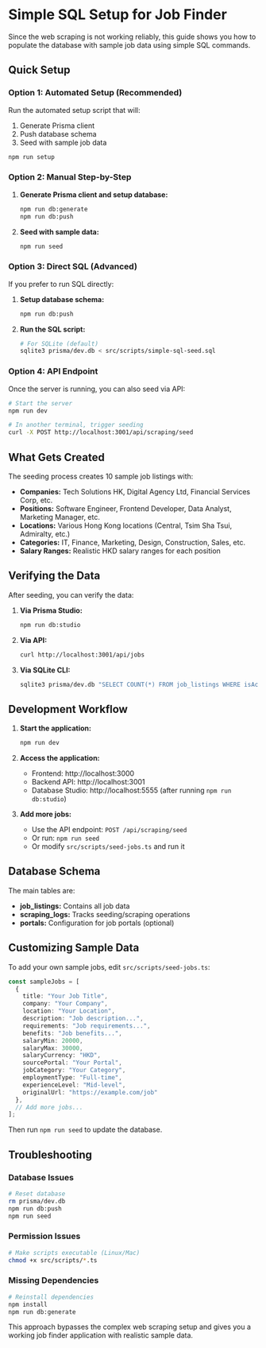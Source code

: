 # Simple SQL Setup for Job Finder

Since the web scraping is not working reliably, this guide shows you how to populate the database with sample job data using simple SQL commands.

## Quick Setup

### Option 1: Automated Setup (Recommended)

Run the automated setup script that will:
1. Generate Prisma client
2. Push database schema
3. Seed with sample job data

```bash
npm run setup
```

### Option 2: Manual Step-by-Step

1. **Generate Prisma client and setup database:**
   ```bash
   npm run db:generate
   npm run db:push
   ```

2. **Seed with sample data:**
   ```bash
   npm run seed
   ```

### Option 3: Direct SQL (Advanced)

If you prefer to run SQL directly:

1. **Setup database schema:**
   ```bash
   npm run db:push
   ```

2. **Run the SQL script:**
   ```bash
   # For SQLite (default)
   sqlite3 prisma/dev.db < src/scripts/simple-sql-seed.sql
   ```

### Option 4: API Endpoint

Once the server is running, you can also seed via API:

```bash
# Start the server
npm run dev

# In another terminal, trigger seeding
curl -X POST http://localhost:3001/api/scraping/seed
```

## What Gets Created

The seeding process creates 10 sample job listings with:

- **Companies:** Tech Solutions HK, Digital Agency Ltd, Financial Services Corp, etc.
- **Positions:** Software Engineer, Frontend Developer, Data Analyst, Marketing Manager, etc.
- **Locations:** Various Hong Kong locations (Central, Tsim Sha Tsui, Admiralty, etc.)
- **Categories:** IT, Finance, Marketing, Design, Construction, Sales, etc.
- **Salary Ranges:** Realistic HKD salary ranges for each position

## Verifying the Data

After seeding, you can verify the data:

1. **Via Prisma Studio:**
   ```bash
   npm run db:studio
   ```

2. **Via API:**
   ```bash
   curl http://localhost:3001/api/jobs
   ```

3. **Via SQLite CLI:**
   ```bash
   sqlite3 prisma/dev.db "SELECT COUNT(*) FROM job_listings WHERE isActive = 1;"
   ```

## Development Workflow

1. **Start the application:**
   ```bash
   npm run dev
   ```

2. **Access the application:**
   - Frontend: http://localhost:3000
   - Backend API: http://localhost:3001
   - Database Studio: http://localhost:5555 (after running `npm run db:studio`)

3. **Add more jobs:**
   - Use the API endpoint: `POST /api/scraping/seed`
   - Or run: `npm run seed`
   - Or modify `src/scripts/seed-jobs.ts` and run it

## Database Schema

The main tables are:

- **job_listings:** Contains all job data
- **scraping_logs:** Tracks seeding/scraping operations
- **portals:** Configuration for job portals (optional)

## Customizing Sample Data

To add your own sample jobs, edit `src/scripts/seed-jobs.ts`:

```typescript
const sampleJobs = [
  {
    title: "Your Job Title",
    company: "Your Company",
    location: "Your Location",
    description: "Job description...",
    requirements: "Job requirements...",
    benefits: "Job benefits...",
    salaryMin: 20000,
    salaryMax: 30000,
    salaryCurrency: "HKD",
    sourcePortal: "Your Portal",
    jobCategory: "Your Category",
    employmentType: "Full-time",
    experienceLevel: "Mid-level",
    originalUrl: "https://example.com/job"
  },
  // Add more jobs...
];
```

Then run `npm run seed` to update the database.

## Troubleshooting

### Database Issues
```bash
# Reset database
rm prisma/dev.db
npm run db:push
npm run seed
```

### Permission Issues
```bash
# Make scripts executable (Linux/Mac)
chmod +x src/scripts/*.ts
```

### Missing Dependencies
```bash
# Reinstall dependencies
npm install
npm run db:generate
```

This approach bypasses the complex web scraping setup and gives you a working job finder application with realistic sample data.
